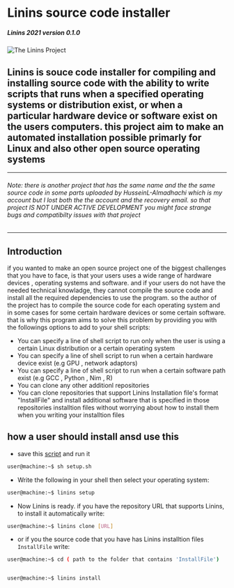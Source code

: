 # Linins source code installer
##### Linins 2021 version 0.1.0 

![The Linins Project](https://raw.githubusercontent.com/Hussein-L-AlMadhachi/Linins/main/Linins_logo.png)

Linins is souce code installer for compiling and installing source code with the ability to write scripts that runs when a specified operating systems or distribution exist, or when a particular hardware device or software exist on the users computers. this project aim to make an automated installation possible primarly for Linux and also other open source operating systems
---
___
###### Note: there is another project that has the same name and the the same source code in some parts uploaded by HusseinL-Almadhachi which is my account but I lost both the the account and the recovery email. so that project IS NOT UNDER ACTIVE DEVELOPMENT you might face strange bugs and compatibilty issues with that project
___

## Introduction

if you wanted to make an open source project one of the biggest challenges that you have to face, is that your users uses a wide range of hardware devices , operating systems and software. and if your users do not have the needed technical knowladge, they cannot compile the source code and install all the required dependencies to use the program. so the author of the project has to compile the source code for each operating system and in some cases for some certain hardware devices or some certain software. that is why this program aims to solve this problem by providing you with the followings options to add to your shell scripts:


* You can specify a line of shell script to run only when the user is using a certain Linux distribution or a certain operating system
* You can specify a line of shell script to run when a certain hardware device exist (e.g GPU , network adaptors)
* You can specify a line of shell script to run when a certain software path exist (e.g GCC , Python , Nim , R)
* You can clone any other additionl repositories
* You can clone repositories that support Linins Installation file's format "InstallFile" and install additional software that is specified in those repositories installtion files without worrying about how to install them when you writing your installtion files

## how a user should install ansd use this
* save this [script](https://raw.githubusercontent.com/Hussein-L-AlMadhachi/Linins/main/setup.sh) and run it
``` bash
user@machine:~$ sh setup.sh
```

* Write the following in your shell then select your operating system:

``` bash
user@machine:~$ linins setup
```

* Now Linins is ready. if you have the repository URL that supports Linins, to install it automatically write:

``` bash
user@machine:~$ linins clone [URL]
```

* or if you the source code that you have has Linins installtion files `InstallFile` write:

``` bash
user@machine:~$ cd ( path to the folder that contains 'InstallFile')


user@machine:~$ linins install


```
